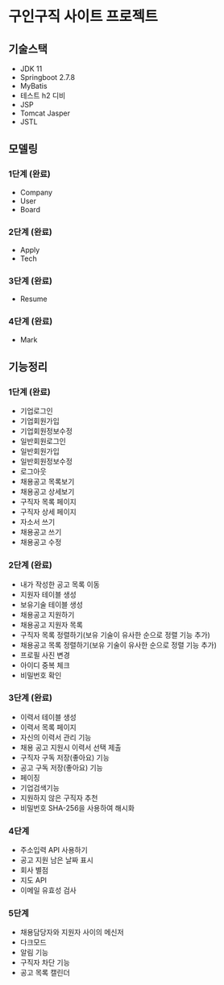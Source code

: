 # 구인구직 사이트 프로젝트

## 기술스택
- JDK 11
- Springboot 2.7.8
- MyBatis
- 테스트 h2 디비
- JSP
- Tomcat Jasper
- JSTL

## 모델링
### 1단계 (완료)
- Company
- User
- Board
### 2단계 (완료)
- Apply
- Tech
### 3단계 (완료)
- Resume
### 4단계 (완료)
- Mark

## 기능정리
### 1단계 (완료)
- 기업로그인
- 기업회원가입
- 기업회원정보수정
- 일반회원로그인
- 일반회원가입
- 일반회원정보수정
- 로그아웃
- 채용공고 목록보기
- 채용공고 상세보기
- 구직자 목록 페이지
- 구직자 상세 페이지
- 자소서 쓰기
- 채용공고 쓰기
- 채용공고 수정
### 2단계 (완료)
- 내가 작성한 공고 목록 이동
- 지원자 테이블 생성
- 보유기술 테이블 생성
- 채용공고 지원하기
- 채용공고 지원자 목록
- 구직자 목록 정렬하기(보유 기술이 유사한 순으로 정렬 기능 추가)
- 채용공고 목록 정렬하기(보유 기술이 유사한 순으로 정렬 기능 추가)
- 프로필 사진 변경
- 아이디 중복 체크
- 비밀번호 확인
### 3단계 (완료)
- 이력서 테이블 생성
- 이력서 목록 페이지
- 자신의 이력서 관리 기능
- 채용 공고 지원시 이력서 선택 제출
- 구직자 구독 저장(좋아요) 기능
- 공고 구독 저장(좋아요) 기능
- 페이징
- 기업검색기능
- 지원하지 않은 구직자 추천
- 비밀번호 SHA-256을 사용하여 해시화
### 4단계
- 주소입력 API 사용하기
- 공고 지원 남은 날짜 표시
- 회사 별점
- 지도 API
- 이메일 유효성 검사
### 5단계
- 채용담당자와 지원자 사이의 메신저
- 다크모드
- 알림 기능
- 구직자 차단 기능
- 공고 목록 캘린더



